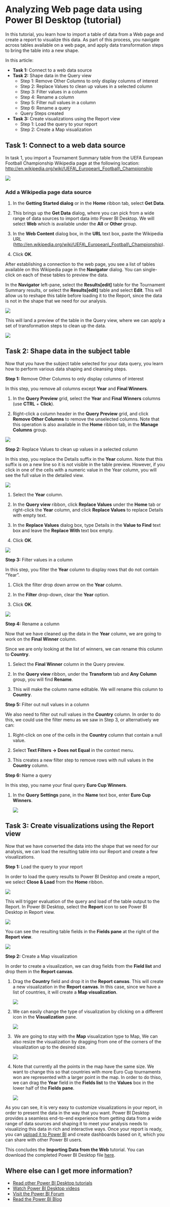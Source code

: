 ﻿<properties
   pageTitle="Tutorial: Importing and analyzing data from a Web Page using Power BI Desktop"
   description="Tutorial: Importing and analyzing data from a Web Page using Power BI Desktop"
   services="powerbi"
   documentationCenter=""
   authors="davidiseminger"
   manager="mblythe"
   backup=""
   editor=""
   tags=""
   qualityFocus="no"
   qualityDate=""/>

<tags
   ms.service="powerbi"
   ms.devlang="NA"
   ms.topic="article"
   ms.tgt_pltfrm="NA"
   ms.workload="powerbi"
   ms.date="01/23/2017"
   ms.author="davidi"/>

# Analyzing Web page data using Power BI Desktop (tutorial)

In this tutorial, you learn how to import a table of data from a Web page and create a report to visualize this data. As part of this process, you navigate across tables available on a web page, and apply data transformation steps to bring the table into a new shape.

 In this article:
-  **Task 1:** Connect to a web data source
-  **Task 2:** Shape data in the Query view
	-  Step 1: Remove Other Columns to only display columns of interest
	-  Step 2: Replace Values to clean up values in a selected column
	-  Step 3: Filter values in a column
	-  Step 4: Rename a column
	-  Step 5: Filter null values in a column
	-  Step 6: Rename a query
	-  Query Steps created
-  **Task 3:** Create visualizations using the Report view
	-  Step 1: Load the query to your report
	-  Step 2: Create a Map visualization

## Task 1: Connect to a web data source

 In task 1, you import a Tournament Summary table from the UEFA European Football Championship Wikipedia page at the following location: http://en.wikipedia.org/wiki/UEFA\_European\_Football\_Championship

﻿﻿﻿![](media/powerbi-desktop-tutorial-importing-and-analyzing-data-from-a-web-page/WebPage1.png)

### Add a Wikipedia page data source

1.  In the **Getting Started dialog** or in the **Home** ribbon tab, select **Get Data**.

2.  This brings up the **Get Data** dialog, where you can pick from a wide range of data sources to import data into Power BI Desktop. We will select **Web** which is available under the **All** or **Other** group.

3.  In the **Web Content** dialog box, in the **URL** text box, paste the Wikipedia URL (http://en.wikipedia.org/wiki/UEFA\_European\_Football\_Championship).

4.  Click **OK**.

After establishing a connection to the web page, you see a list of tables available on this Wikipedia page in the **Navigator** dialog. You can single-click on each of these tables to preview the data.

In the **Navigator** left-pane, select the **Results[edit]** table for the Tournament Summary results, or select the **Results[edit]** table and select **Edit**. This will allow us to reshape this table before loading it to the Report, since the data is not in the shape that we need for our analysis.

![](media/powerbi-desktop-tutorial-importing-and-analyzing-data-from-a-web-page/TutorialImAnaly_Navigator.png)

This will land a preview of the table in the Query view, where we can apply a set of transformation steps to clean up the data.

![](media/powerbi-desktop-tutorial-importing-and-analyzing-data-from-a-web-page/WebPage3.png)

## Task 2: Shape data in the subject table

Now that you have the subject table selected for your data query, you learn how to perform various data shaping and cleansing steps.

**Step 1:** Remove Other Columns to only display columns of interest

In this step, you remove all columns except **Year** and **Final Winners**.

1.  In the **Query Preview** grid, select the **Year** and **Final Winners** columns (use **CTRL** + **Click**).

2.  Right-click a column header in the **Query Preview** grid, and click **Remove Other Columns** to remove the unselected columns. Note that this operation is also available in the **Home** ribbon tab, in the **Manage Columns** group.

![](media/powerbi-desktop-tutorial-importing-and-analyzing-data-from-a-web-page/WebPage4.png)

**Step 2:** Replace Values to clean up values in a selected column

In this step, you replace the Details suffix in the **Year** column. Note that this suffix is on a new line so it is not visible in the table preview. However, if you click in one of the cells with a numeric value in the Year column, you will see the full value in the detailed view.

![](media/powerbi-desktop-tutorial-importing-and-analyzing-data-from-a-web-page/WebPage5.png)

1.  Select the **Year** column.

2.  In the **Query view** ribbon, click **Replace Values** under the **Home** tab or right-click the **Year** column, and click **Replace Values** to replace Details with empty text.

3.  In the **Replace Values** dialog box, type Details in the **Value to Find** text box and leave the **Replace With** text box empty.

4.  Click **OK**.

![](media/powerbi-desktop-tutorial-importing-and-analyzing-data-from-a-web-page/WebPage6.png)

 **Step 3:** Filter values in a column

In this step, you filter the **Year** column to display rows that do not contain “Year”.

1.  Click the filter drop down arrow on the **Year** column.

2.  In the **Filter** drop-down, clear the **Year** option.

3.  Click **OK**.

![](media/powerbi-desktop-tutorial-importing-and-analyzing-data-from-a-web-page/WebPage7.png)

**Step 4:** Rename a column

Now that we have cleaned up the data in the **Year** column, we are going to work on the **Final Winner** column.

Since we are only looking at the list of winners, we can rename this column to **Country**.

1.  Select the **Final Winner** column in the Query preview.

2.  In the **Query view** ribbon, under the **Transform** tab and **Any Column** group, you will find **Rename**.

3.  This will make the column name editable. We will rename this column to **Country**.

**Step 5:** Filter out null values in a column

We also need to filter out null values in the **Country** column. In order to do this, we could use the filter menu as we saw in Step 3, or alternatively we can:

1.  Right-click on one of the cells in the **Country** column that contain a null value.

2.  Select **Text Filters -\> Does not Equal** in the context menu.

3.  This creates a new filter step to remove rows with null values in the **Country** column.

**Step 6:** Name a query

In this step, you name your final query **Euro Cup Winners**.

1.  In the **Query Settings** pane, in the **Name** text box, enter **Euro Cup Winners**.

    ![](media/powerbi-desktop-tutorial-importing-and-analyzing-data-from-a-web-page/WebPage8.png)

## Task 3: Create visualizations using the Report view

Now that we have converted the data into the shape that we need for our analysis, we can load the resulting table into our Report and create a few visualizations.

**Step 1:** Load the query to your report

In order to load the query results to Power BI Desktop and create a report, we select **Close & Load** from the **Home** ribbon.

![](media/powerbi-desktop-tutorial-importing-and-analyzing-data-from-a-web-page/WebPage9.png)

This will trigger evaluation of the query and load of the table output to the Report. In Power BI Desktop, select the **Report** icon to see Power BI Desktop in Report view.

![](media/powerbi-desktop-tutorial-importing-and-analyzing-data-from-a-web-page/WebPage10.png)

You can see the resulting table fields in the **Fields pane** at the right of the **Report view**.

![](media/powerbi-desktop-tutorial-importing-and-analyzing-data-from-a-web-page/WebPage11.png)

**Step 2:** Create a Map visualization

In order to create a visualization, we can drag fields from the **Field list** and drop them in the **Report canvas**.

1.  Drag the **Country** field and drop it in the **Report canvas**. This will create a new visualization in the **Report canvas**. In this case, since we have a list of countries, it will create a **Map visualization**.

    ![](media/powerbi-desktop-tutorial-importing-and-analyzing-data-from-a-web-page/WebPage12.png)

2.  We can easily change the type of visualization by clicking on a different icon in the **Visualization** pane.

    ![](media/powerbi-desktop-tutorial-importing-and-analyzing-data-from-a-web-page/WebPage13.png)

3.  We are going to stay with the **Map** visualization type to Map, We can also resize the visualization by dragging from one of the corners of the visualization up to the desired size.

    ![](media/powerbi-desktop-tutorial-importing-and-analyzing-data-from-a-web-page/WebPage14.png)

4.  Note that currently all the points in the map have the same size. We want to change this so that countries with more Euro Cup tournaments won are represented with a larger point in the map. In order to do thiso, we can drag the **Year** field in the **Fields list** to the **Values** box in the lower half of the **Fields pane**.

    ![](media/powerbi-desktop-tutorial-importing-and-analyzing-data-from-a-web-page/WebPage15.png)

As you can see, it is very easy to customize visualizations in your report, in order to present the data in the way that you want. Power BI Desktop provides a seamless end-to-end experience from getting data from a wide range of data sources and shaping it to meet your analysis needs to visualizing this data in rich and interactive ways. Once your report is ready, you can [upload it to Power BI](powerbi-desktop-upload-desktop-files.md) and create dashboards based on it, which you can share with other Power BI users.

This concludes the **Importing Data from the Web** tutorial. You can download the completed Power BI Desktop file [here](http://download.microsoft.com/download/1/4/E/14EDED28-6C58-4055-A65C-23B4DA81C4DE/Analyzing_Data_From_The_Web.pbix).



## Where else can I get more information?

-   [Read other Power BI Desktop tutorials](http://go.microsoft.com/fwlink/?LinkID=521937)
-   [Watch Power BI Desktop videos](http://go.microsoft.com/fwlink/?LinkID=519322)
-   [Visit the Power BI Forum](http://go.microsoft.com/fwlink/?LinkID=519326)
-   [Read the Power BI Blog](http://go.microsoft.com/fwlink/?LinkID=519327)

 

  
